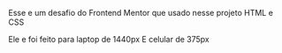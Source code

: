 Esse e um desafio do Frontend Mentor que usado nesse projeto HTML e CSS

Ele e foi feito para laptop de 1440px
E celular de 375px
